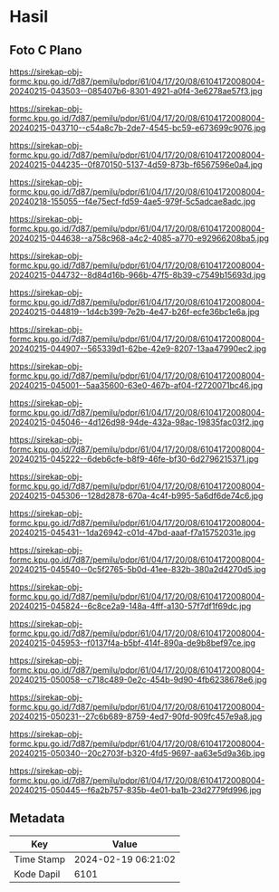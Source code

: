# Hasil

## Foto C Plano

https://sirekap-obj-formc.kpu.go.id/7d87/pemilu/pdpr/61/04/17/20/08/6104172008004-20240215-043503--085407b6-8301-4921-a0f4-3e6278ae57f3.jpg

https://sirekap-obj-formc.kpu.go.id/7d87/pemilu/pdpr/61/04/17/20/08/6104172008004-20240215-043710--c54a8c7b-2de7-4545-bc59-e673699c9076.jpg

https://sirekap-obj-formc.kpu.go.id/7d87/pemilu/pdpr/61/04/17/20/08/6104172008004-20240215-044235--0f870150-5137-4d59-873b-f6567596e0a4.jpg

https://sirekap-obj-formc.kpu.go.id/7d87/pemilu/pdpr/61/04/17/20/08/6104172008004-20240218-155055--f4e75ecf-fd59-4ae5-979f-5c5adcae8adc.jpg

https://sirekap-obj-formc.kpu.go.id/7d87/pemilu/pdpr/61/04/17/20/08/6104172008004-20240215-044638--a758c968-a4c2-4085-a770-e92966208ba5.jpg

https://sirekap-obj-formc.kpu.go.id/7d87/pemilu/pdpr/61/04/17/20/08/6104172008004-20240215-044732--8d84d16b-966b-47f5-8b39-c7549b15693d.jpg

https://sirekap-obj-formc.kpu.go.id/7d87/pemilu/pdpr/61/04/17/20/08/6104172008004-20240215-044819--1d4cb399-7e2b-4e47-b26f-ecfe36bc1e6a.jpg

https://sirekap-obj-formc.kpu.go.id/7d87/pemilu/pdpr/61/04/17/20/08/6104172008004-20240215-044907--565339d1-62be-42e9-8207-13aa47990ec2.jpg

https://sirekap-obj-formc.kpu.go.id/7d87/pemilu/pdpr/61/04/17/20/08/6104172008004-20240215-045001--5aa35600-63e0-467b-af04-f2720071bc46.jpg

https://sirekap-obj-formc.kpu.go.id/7d87/pemilu/pdpr/61/04/17/20/08/6104172008004-20240215-045046--4d126d98-94de-432a-98ac-19835fac03f2.jpg

https://sirekap-obj-formc.kpu.go.id/7d87/pemilu/pdpr/61/04/17/20/08/6104172008004-20240215-045222--6deb6cfe-b8f9-46fe-bf30-6d2796215371.jpg

https://sirekap-obj-formc.kpu.go.id/7d87/pemilu/pdpr/61/04/17/20/08/6104172008004-20240215-045306--128d2878-670a-4c4f-b995-5a6df6de74c6.jpg

https://sirekap-obj-formc.kpu.go.id/7d87/pemilu/pdpr/61/04/17/20/08/6104172008004-20240215-045431--1da26942-c01d-47bd-aaaf-f7a15752031e.jpg

https://sirekap-obj-formc.kpu.go.id/7d87/pemilu/pdpr/61/04/17/20/08/6104172008004-20240215-045540--0c5f2765-5b0d-41ee-832b-380a2d4270d5.jpg

https://sirekap-obj-formc.kpu.go.id/7d87/pemilu/pdpr/61/04/17/20/08/6104172008004-20240215-045824--6c8ce2a9-148a-4fff-a130-57f7df1f69dc.jpg

https://sirekap-obj-formc.kpu.go.id/7d87/pemilu/pdpr/61/04/17/20/08/6104172008004-20240215-045953--f0137f4a-b5bf-414f-890a-de9b8bef97ce.jpg

https://sirekap-obj-formc.kpu.go.id/7d87/pemilu/pdpr/61/04/17/20/08/6104172008004-20240215-050058--c718c489-0e2c-454b-9d90-4fb6238678e6.jpg

https://sirekap-obj-formc.kpu.go.id/7d87/pemilu/pdpr/61/04/17/20/08/6104172008004-20240215-050231--27c6b689-8759-4ed7-90fd-909fc457e9a8.jpg

https://sirekap-obj-formc.kpu.go.id/7d87/pemilu/pdpr/61/04/17/20/08/6104172008004-20240215-050340--20c2703f-b320-4fd5-9697-aa63e5d9a36b.jpg

https://sirekap-obj-formc.kpu.go.id/7d87/pemilu/pdpr/61/04/17/20/08/6104172008004-20240215-050445--f6a2b757-835b-4e01-ba1b-23d2779fd996.jpg


## Metadata

| Key        | Value               |
| ---------- | ------------------- |
| Time Stamp | 2024-02-19 06:21:02 |
| Kode Dapil | 6101                |



